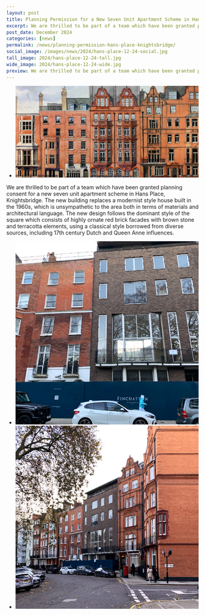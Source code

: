 ```yaml
---
layout: post
title: Planning Permission for a New Seven Unit Apartment Scheme in Hans Place, Knightsbridge Has Been Granted
excerpt: We are thrilled to be part of a team which have been granted planning consent for a new seven unit apartment scheme in Hans Place, Knightsbridge.
post_date: December 2024
categories: [news]
permalink: /news/planning-permission-hans-place-knightsbridge/
social_image: /images/news/2024/hans-place-12-24-social.jpg
tall_image: 2024/hans-place-12-24-tall.jpg
wide_image: 2024/hans-place-12-24-wide.jpg
preview: We are thrilled to be part of a team which have been granted planning consent for a new seven unit apartment scheme in Hans Place, Knightsbridge.
---
```

<ul class="list">
	<li class="full">
		<a class="fancybox" rel="group" href="/images/news/2024/hans-place-12-24.jpg" title="{{ page.title }}">
			<img src="/images/news/2024/thumbs/hans-place-12-24.jpg" alt="{{ page.title }}">
		</a>
	</li>
</ul>

We are thrilled to be part of a team which have been granted planning consent for a new seven unit apartment scheme in Hans Place, Knightsbridge. The new building replaces a modernist style house built in the 1960s, which is unsympathetic to the area both in terms of materials and architectural language. The new design follows the dominant style of the square which consists of highly ornate red brick facades with brown stone and terracotta elements, using a classical style borrowed from diverse sources, including 17th century Dutch and Queen Anne influences.

<ul class="list">
	<li class="half">
		<a class="fancybox" rel="group" href="/images/news/2024/hans-place-12-24-3.jpg" title="{{ page.title }}">
			<img src="/images/news/2024/thumbs/hans-place-12-24-3.jpg" alt="{{ page.title }}" />
		</a>
	</li>
	<li class="half">
		<a class="fancybox" rel="group" href="/images/news/2024/hans-place-12-24-2.jpg"  title="{{ page.title }}">
			<img src="/images/news/2024/thumbs/hans-place-12-24-2.jpg" alt="{{ page.title }}" />
		</a>
	</li>
</ul>